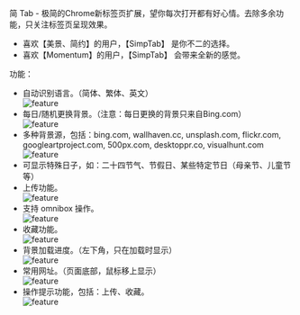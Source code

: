 简 Tab - 极简的Chrome新标签页扩展，望你每次打开都有好心情。去除多余功能，只关注标签页呈现效果。

- 喜欢【美景、简约】的用户，【SimpTab】 是你不二的选择。
- 喜欢【Momentum】的用户，【SimpTab】 会带来全新的感觉。

功能：
- 自动识别语言。（简体、繁体、英文）  
  ![feature](http://i.imgur.com/nbw5Ycg.png)
- 每日/随机更换背景。（注意：每日更换的背景只来自Bing.com）  
  ![feature](http://i.imgur.com/JnwGMjw.png)
- 多种背景源，包括：bing.com, wallhaven.cc, unsplash.com, flickr.com, googleartproject.com, 500px.com, desktoppr.co, visualhunt.com  
  ![feature](http://i.imgur.com/G2TNahV.png)
- 可显示特殊日子，如：二十四节气、节假日、某些特定节日（母亲节、儿童节等）  
- 上传功能。  
  ![feature](http://i.imgur.com/3xZew89.png)
- 支持 omnibox 操作。  
  ![feature](http://i.imgur.com/IAw6PDb.png)
- 收藏功能。  
  ![feature](http://i.imgur.com/4xirs2N.png)
- 背景加载进度。（左下角，只在加载时显示）  
  ![feature](http://i.imgur.com/GbXCspl.png)
- 常用网址。（页面底部，鼠标移上显示）  
  ![feature](http://i.imgur.com/LMxP6kF.png)
- 操作提示功能，包括：上传、收藏。  
  ![feature](http://i.imgur.com/TMMXFoT.png)